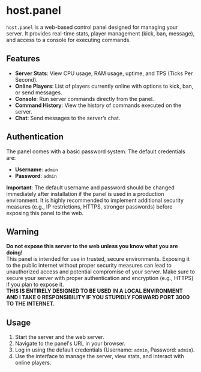 # host.panel

`host.panel` is a web-based control panel designed for managing your server. It provides real-time stats, player management (kick, ban, message), and access to a console for executing commands. 

## Features
- **Server Stats**: View CPU usage, RAM usage, uptime, and TPS (Ticks Per Second).
- **Online Players**: List of players currently online with options to kick, ban, or send messages.
- **Console**: Run server commands directly from the panel.
- **Command History**: View the history of commands executed on the server.
- **Chat**: Send messages to the server’s chat.

## Authentication
The panel comes with a basic password system. The default credentials are:
- **Username**: `admin`
- **Password**: `admin`

**Important**: The default username and password should be changed immediately after installation if the panel is used in a production environment. It is highly recommended to implement additional security measures (e.g., IP restrictions, HTTPS, stronger passwords) before exposing this panel to the web.

## Warning
**Do not expose this server to the web unless you know what you are doing!**  
This panel is intended for use in trusted, secure environments. Exposing it to the public internet without proper security measures can lead to unauthorized access and potential compromise of your server. Make sure to secure your server with proper authentication and encryption (e.g., HTTPS) if you plan to expose it.  
**THIS IS ENTIRELY DESIGNED TO BE USED IN A LOCAL ENVIRONMENT AND I TAKE 0 RESPONSIBILITY IF YOU STUPIDLY FORWARD PORT 3000 TO THE INTERNET.**

## Usage

1. Start the server and the web server.
2. Navigate to the panel's URL in your browser.
3. Log in using the default credentials (Username: `admin`, Password: `admin`).
4. Use the interface to manage the server, view stats, and interact with online players.
